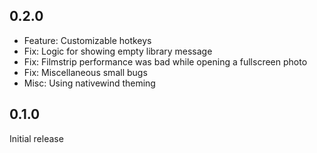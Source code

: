 ## 0.2.0

- Feature: Customizable hotkeys
- Fix: Logic for showing empty library message
- Fix: Filmstrip performance was bad while opening a fullscreen photo
- Fix: Miscellaneous small bugs
- Misc: Using nativewind theming

## 0.1.0

Initial release